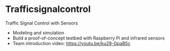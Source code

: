 # Trafficsignalcontrol
Traffic Signal Control with Sensors

- Modeling and simulation
- Build a proof-of-concept testbed with Raspberry Pi and infrared sensors
- Team introduction video: https://youtu.be/ku29-GpaB5c
